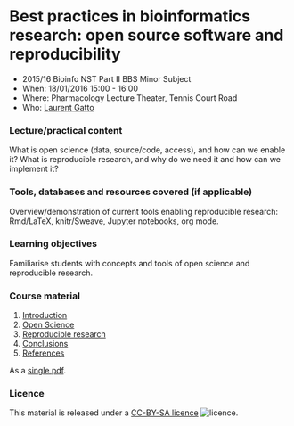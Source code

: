 # Best practices in bioinformatics research: open source software and reproducibility

* 2015/16 Bioinfo NST Part II BBS Minor Subject 
* When: 18/01/2016 15:00 - 16:00
* Where: Pharmacology Lecture Theater, Tennis Court Road
* Who: [Laurent Gatto](http://cpu.sysbiol.cam.ac.uk/)

### Lecture/practical content

What is open science (data, source/code, access), and how can we
enable it?  What is reproducible research, and why do we need it and
how can we implement it?

### Tools, databases and resources covered (if applicable)

Overview/demonstration of current tools enabling reproducible
research: Rmd/LaTeX, knitr/Sweave, Jupyter notebooks, org mode.

### Learning objectives

Familiarise students with concepts and tools of open science and
reproducible research. 

### Course material

1. [Introduction](01-intro.md)
2. [Open Science](02-open-science.md)
3. [Reproducible research](03-rr.md)
4. [Conclusions](04-ccl.md)
5. [References](05-refs.md)

As a [single pdf](./open-rr-best-practice.pdf).

### Licence

This material is released under a
[CC-BY-SA licence](https://creativecommons.org/licenses/by-sa/4.0/)
![licence](https://licensebuttons.net/l/by-sa/3.0/88x31.png).
